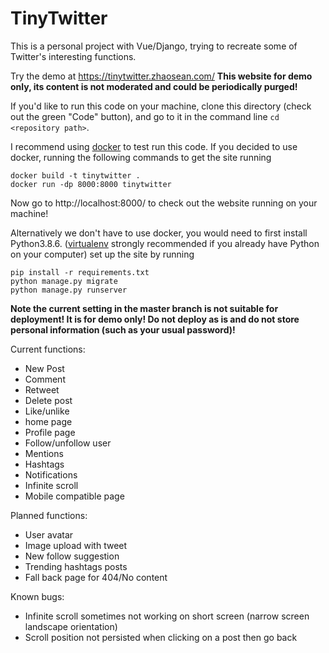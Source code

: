 # TinyTwitter


This is a personal project with Vue/Django, trying to recreate some of Twitter's interesting functions.

Try the demo at https://tinytwitter.zhaosean.com/
**This website for demo only, its content is not moderated and could be periodically purged!**


If you'd like to run this code on your machine, clone this directory (check out the green "Code" button), and go to it in the command line `cd <repository path>`. 

I recommend using [docker](https://docs.docker.com/engine/install/) to test run this code. If you decided to use docker, running the following commands to get the site running
```
docker build -t tinytwitter .
docker run -dp 8000:8000 tinytwitter
```
Now go to http://localhost:8000/ to check out the website running on your machine!


Alternatively we don't have to use docker, you would need to first install Python3.8.6. ([virtualenv](https://pypi.org/project/virtualenv/) strongly recommended if you already have Python on your computer) set up the site by running
```
pip install -r requirements.txt
python manage.py migrate
python manage.py runserver
```

**Note the current setting in the master branch is not suitable for deployment! It is for demo only! Do not deploy as is and do not store personal information (such as your usual password)!**


Current functions:
* New Post
* Comment
* Retweet
* Delete post
* Like/unlike
* home page
* Profile page
* Follow/unfollow user
* Mentions
* Hashtags
* Notifications
* Infinite scroll
* Mobile compatible page


Planned functions:
* User avatar
* Image upload with tweet
* New follow suggestion
* Trending hashtags posts
* Fall back page for 404/No content


Known bugs:
* Infinite scroll sometimes not working on short screen (narrow screen landscape orientation)
* Scroll position not persisted when clicking on a post then go back
